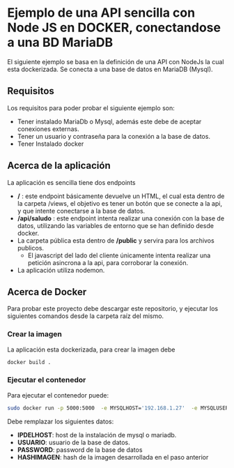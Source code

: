 # Ejemplo de una API sencilla con Node JS en DOCKER, conectandose a una BD MariaDB

El siguiente ejemplo se basa en la definición de una API con NodeJs la cual esta dockerizada. Se conecta a una base de datos en MariaDB (Mysql). 

## Requisitos

Los requisitos para poder probar el siguiente ejemplo son: 

* Tener instalado MariaDb o Mysql, además este debe de aceptar conexiones externas. 
* Tener un usuario y contraseña para la conexión a la base de datos. 
* Tener Instalado docker

## Acerca de la aplicación 

La aplicación es sencilla tiene dos endpoints

* **/** : este endpoint básicamente devuelve un HTML, el cual esta dentro de la carpeta /views, el objetivo es tener un botón que se conecte a la api, y que intente conectarse a la base de datos. 
* **/api/saludo** : este endpoint intenta realizar una conexión con la base de datos, utilizando las variables de entorno que se han definido desde docker. 
* La carpeta pública esta dentro de **/public** y servira para los archivos publicos. 
  * El javascript del lado del cliente únicamente intenta realizar una petición asincrona a la api, para corroborar la conexión. 
* La aplicación utiliza nodemon.

## Acerca de Docker

Para probar este proyecto debe descargar este repositorio, y ejecutar los siguientes comandos desde la carpeta raíz del mismo.

### Crear la imagen

La aplicación esta dockerizada, para crear la imagen debe


```bash
docker build . 
```

### Ejecutar el contenedor

Para ejecutar el contenedor puede:

```bash
sudo docker run -p 5000:5000  -e MYSQLHOST='192.168.1.27'  -e MYSQLUSER='clinicaMedicadmin' -e MYSQLPASS='Password123$' -v "$(pwd)/api/:/app/api/" -v "$(pwd)/views/:/app/views/" -v "$(pwd)/public/:/app/public/" -it 85d134140806


```

Debe remplazar los siguientes datos:

* **IPDELHOST**: host de la instalación de mysql o mariadb. 
* **USUARIO**: usuario de la base de datos.
* **PASSWORD**: password de la base de datos
* **HASHIMAGEN**: hash de la imagen desarrollada en el paso anterior
